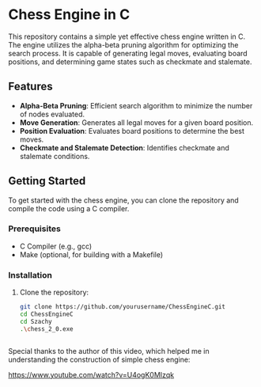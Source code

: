 # Chess Engine in C

This repository contains a simple yet effective chess engine written in C. The engine utilizes the alpha-beta pruning algorithm for optimizing the search process. It is capable of generating legal moves, evaluating board positions, and determining game states such as checkmate and stalemate.

## Features

- **Alpha-Beta Pruning**: Efficient search algorithm to minimize the number of nodes evaluated.
- **Move Generation**: Generates all legal moves for a given board position.
- **Position Evaluation**: Evaluates board positions to determine the best moves.
- **Checkmate and Stalemate Detection**: Identifies checkmate and stalemate conditions.

## Getting Started

To get started with the chess engine, you can clone the repository and compile the code using a C compiler.

### Prerequisites

- C Compiler (e.g., gcc)
- Make (optional, for building with a Makefile)

### Installation

1. Clone the repository:
   ```bash
   git clone https://github.com/yourusername/ChessEngineC.git
   cd ChessEngineC
   cd Szachy
   .\chess_2_0.exe
   


Special thanks to the author of this video, which helped me in understanding the construction of simple chess engine:

https://www.youtube.com/watch?v=U4ogK0MIzqk
